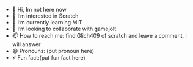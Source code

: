 - 👋 Hi, Im not here now
- 👀 I’m interested in Scratch
- 🌱 I’m currently learning MIT
- 💞️ I’m looking to collaborate with gamejolt
- 📫 How to reach me: find Glich409 of scratch and leave a comment, i will answer
- 😄 Pronouns: (put pronoun here)
- ⚡ Fun fact:(put fun fact here)

<!---
Im-not-here-now/Im-not-here-now is a ✨ special ✨ repository because its `README.md` (this file) appears on your GitHub profile.
You can click the Preview link to take a look at your changes.
--->
